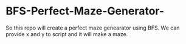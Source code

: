 # BFS-Perfect-Maze-Generator-

So this repo will create a perfect maze genearator using BFS. We can provide x and y to script and it will make a maze.
